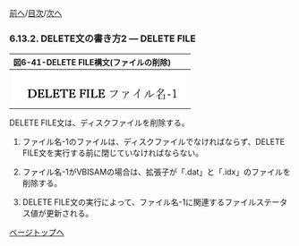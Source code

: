 <!--navi start1-->
[前へ](6-13-1.md)/[目次](https://opensourcecobol.github.io/markdown/TOC.html)/[次へ](6-14-1.md)
<!--navi end1-->
### 6.13.2. DELETE文の書き方2 ― DELETE FILE

|図6-41-DELETE FILE構文(ファイルの削除)|
|:--|
|![alt text](Image/6-41.png)|

DELETE FILE文は、ディスクファイルを削除する。

1. ファイル名-1のファイルは、ディスクファイルでなければならず、DELETE FILE文を実行する前に閉じていなければならない。

2. ファイル名-1がVBISAMの場合は、拡張子が「.dat」と「.idx」のファイルを削除する。

3. DELETE FILE文の実行によって、ファイル名-1に関連するファイルステータス値が更新される。

<!--navi start2-->

[ページトップへ](6-13-2.md)
<!--navi end2-->
